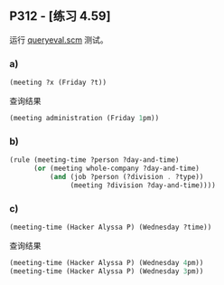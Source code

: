 ## P312 - [练习 4.59]

运行 [queryeval.scm](./queryeval.scm) 测试。

### a)

``` Scheme
(meeting ?x (Friday ?t))
```

查询结果

``` Scheme
(meeting administration (Friday 1pm))
```

### b)

``` Scheme
(rule (meeting-time ?person ?day-and-time)
      (or (meeting whole-company ?day-and-time)
          (and (job ?person (?division . ?type))
               (meeting ?division ?day-and-time))))
```

### c)

``` Scheme
(meeting-time (Hacker Alyssa P) (Wednesday ?time))
```

查询结果

``` Scheme
(meeting-time (Hacker Alyssa P) (Wednesday 4pm))
(meeting-time (Hacker Alyssa P) (Wednesday 3pm))
```
